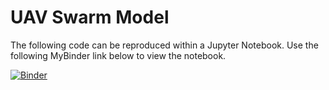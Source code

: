 # UAV Swarm Model

The following code can be reproduced within a Jupyter Notebook. Use the following MyBinder link below to view the notebook.


[![Binder](https://mybinder.org/badge_logo.svg)]([https://mybinder.org/v2/gh/UCB-stat-159-s22/hw07-Group21/main?labpath=main.ipynb](https://mybinder.org/v2/gh/keonete/UAV/HEAD))
